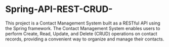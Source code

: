 # Spring-API-REST-CRUD-
This project is a Contact Management System built as a RESTful API using the Spring framework. The Contact Management System enables users to perform Create, Read, Update, and Delete (CRUD) operations on contact records, providing a convenient way to organize and manage their contacts.

